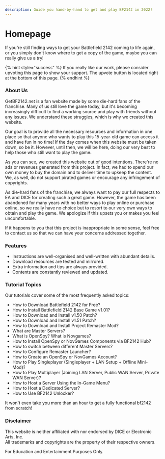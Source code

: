 ```yaml
---
description: Guide you hand-by-hand to get and play BF2142 in 2022!
---
```


# Homepage

If you're still finding ways to get your Battlefield 2142 coming to life again, or you simply don't know where to get a copy of the game, maybe you can really give us a try!

{% hint style="success" %}
If you really like our work, please consider upvoting this page to show your support. The upvote button is located right at the bottom of this page.
{% endhint %}

### About Us

GetBF2142.net is a fan website made by some die-hard fans of the franchise. Many of us still love the game today, but it's becoming increasingly difficult to find a working source and play with friends without any issues. We understand these struggles, which is why we created this website.

Our goal is to provide all the necessary resources and information in one place so that anyone who wants to play this 15-year-old game can access it and have fun in no time! If the day comes when this website must be taken down, so be it. However, until then, we will be here, doing our very best to help those who still want to play the game.

As you can see, we created this website out of good intentions. There're no ads or revenues generated from this project. In fact, we had to spend our own money to buy the domain and to deliver time to upkeep the content. We, as well, do not support pirated games or encourage any infringement of copyrights.&#x20;

As die-hard fans of the franchise, we always want to pay our full respects to EA and DICE for creating such a great game. However, the game has been abandoned for many years with no better ways to play online or purchase online, so we really have no choice but to resort to our very own ways to obtain and play the game. We apologize if this upsets you or makes you feel uncomfortable.

If it happens to you that this project is inappropriate in some sense, feel free to contact us so that we can have your concerns addressed together.

### Features

* Instructions are well-organised and well-written with abundant details.
* Download resources are tested and mirrored.
* Extra information and tips are always provided.
* Contents are constantly reviewed and updated.

### Tutorial Topics

Our tutorials cover some of the most frequently asked topics:

* How to Download Battlefield 2142 for Free?
* How to Install Battlefield 2142 Base Game v1.01?
* How to Download and Install v1.50 Patch?
* How to Download and Install v1.51 Patch?
* How to Download and Install Project Remaster Mod?
* What are Master Servers?&#x20;
* What is OpenSpy? What is Novgames?
* How to Install OpenSpy or NovGames Components via BF2142 Hub?
* How to switch between different Master Servers?
* How to Configure Remaster Launcher?
* How to Create an OpenSpy or NovGames Account?
* How to Play Singleplayer (Singleplayer + LAN Setup + Offline Mini-Mod)?
* How to Play Multiplayer (Joining LAN Server, Public WAN Server, Private WAN Server)?
* How to Host a Server Using the In-Game Menu?
* How to Host a Dedicated Server?
* How to Use BF2142 Unlocker?

It won't even take you more than an hour to get a fully functional bf2142 from scratch!

### Disclaimer

​This website is neither affiliated with nor endorsed by DICE or Electronic Arts, Inc.\
​All trademarks and copyrights are the property of their respective owners.

For Education and Entertainment Purposes Only.

